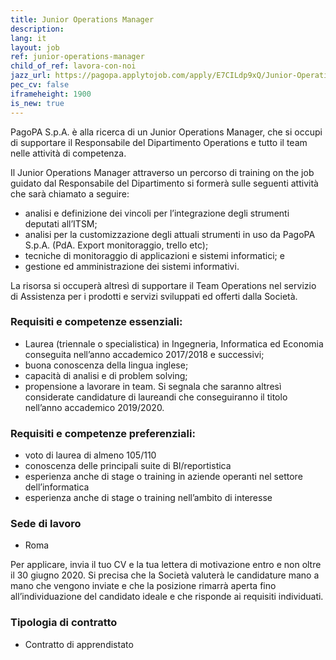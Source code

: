 ```yaml
---
title: Junior Operations Manager
description:
lang: it
layout: job
ref: junior-operations-manager
child_of_ref: lavora-con-noi
jazz_url: https://pagopa.applytojob.com/apply/E7CILdp9xQ/Junior-Operations-Manager
pec_cv: false
iframeheight: 1900
is_new: true
---
```



PagoPA S.p.A. è alla ricerca di un Junior Operations Manager, che si occupi di supportare il Responsabile del Dipartimento Operations e tutto il team nelle  attività di competenza.

Il Junior Operations Manager attraverso un percorso di training on the job guidato dal Responsabile del Dipartimento si formerà sulle seguenti attività che sarà chiamato a seguire:
* analisi e definizione dei vincoli per l’integrazione degli strumenti deputati all’ITSM;
* analisi per la customizzazione degli attuali strumenti in uso da PagoPA S.p.A. (PdA. Export monitoraggio, trello etc);
* tecniche di monitoraggio di applicazioni e sistemi informatici; e
* gestione ed amministrazione dei sistemi informativi.

La risorsa si occuperà altresì di supportare il Team Operations nel servizio di Assistenza per i prodotti e servizi sviluppati ed offerti dalla Società.

### Requisiti e competenze essenziali:
* Laurea (triennale o specialistica) in Ingegneria, Informatica ed Economia conseguita nell’anno accademico 2017/2018 e successivi;
* buona conoscenza della lingua inglese;
* capacità di analisi e di problem solving;
* propensione a lavorare in team.
Si segnala che saranno altresì considerate candidature di laureandi che conseguiranno il titolo nell’anno accademico 2019/2020.

### Requisiti e competenze preferenziali:
* voto di laurea di almeno 105/110
* conoscenza delle principali suite di BI/reportistica
* esperienza anche di stage o training in aziende operanti nel settore dell’informatica
* esperienza  anche di stage o training nell’ambito di interesse

### Sede di lavoro
* Roma

Per applicare, invia il tuo CV e la tua lettera di motivazione entro e non oltre il 30 giugno 2020.
Si precisa che la Società valuterà le candidature mano a mano che vengono inviate e che la posizione rimarrà aperta fino all’individuazione del candidato ideale e che risponde ai requisiti individuati.

### Tipologia di contratto
* Contratto di apprendistato 
